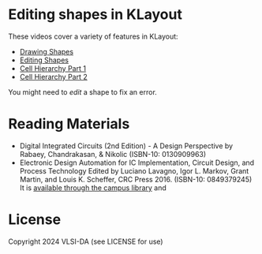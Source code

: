
# Editing shapes in KLayout

These videos cover a variety of features in KLayout:
* [Drawing Shapes](https://www.youtube.com/watch?v=BnQrU1bVC8o)
* [Editing Shapes](https://www.youtube.com/watch?v=k_ZNBGKYyvg)
* [Cell Hierarchy Part 1](https://www.youtube.com/watch?v=VaoRk8fuvKY)
* [Cell Hierarchy Part 2](https://www.youtube.com/watch?v=5wvRE4HFbuw)

You might need to *edit* a shape to fix an error.

# Reading Materials

- Digital Integrated Circuits (2nd Edition) - A Design Perspective by Rabaey, Chandrakasan, & Nikolic (ISBN-10: 0130909963) 
- Electronic Design Automation for IC Implementation, Circuit Design, and Process Technology Edited by Luciano Lavagno, Igor L. Markov, Grant Martin, and Louis K. Scheffer, CRC Press 2016. (ISBN-10: 0849379245) It is [available through the campus library](https://ucsc.primo.exlibrisgroup.com/permalink/01CDL_SCR_INST/gfkjds/informaworld_s10_1201_9781315215112_version2) and 
  
# License

Copyright 2024 VLSI-DA (see LICENSE for use)

